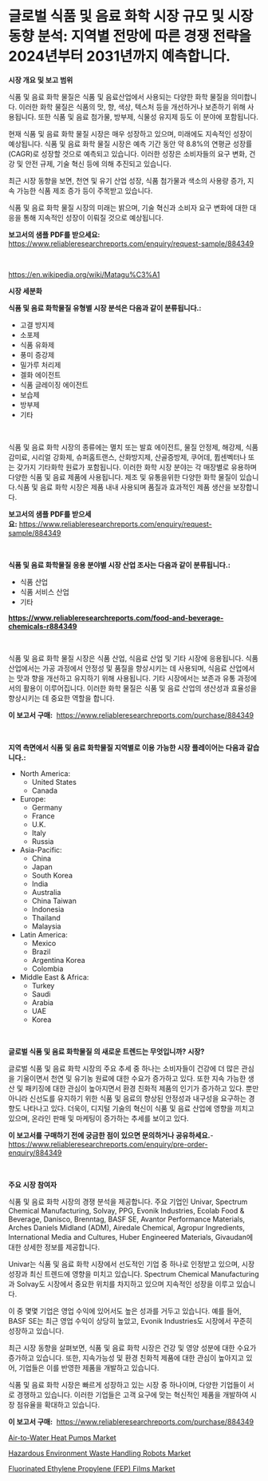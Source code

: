 <p><h1>글로벌 식품 및 음료 화학 시장 규모 및 시장 동향 분석: 지역별 전망에 따른 경쟁 전략을 2024년부터 2031년까지 예측합니다.</h1></p><p><strong>시장 개요 및 보고 범위</strong></p>
<p><p>식품 및 음료 화학 물질은 식품 및 음료산업에서 사용되는 다양한 화학 물질을 의미합니다. 이러한 화학 물질은 식품의 맛, 향, 색상, 텍스처 등을 개선하거나 보존하기 위해 사용됩니다. 또한 식품 및 음료 첨가물, 방부제, 식물성 유지제 등도 이 분야에 포함됩니다.</p><p>현재 식품 및 음료 화학 물질 시장은 매우 성장하고 있으며, 미래에도 지속적인 성장이 예상됩니다. 식품 및 음료 화학 물질 시장은 예측 기간 동안 약 8.8%의 연평균 성장률(CAGR)로 성장할 것으로 예측되고 있습니다. 이러한 성장은 소비자들의 요구 변화, 건강 및 안전 규제, 기술 혁신 등에 의해 추진되고 있습니다.</p><p>최근 시장 동향을 보면, 천연 및 유기 산업 성장, 식품 첨가물과 색소의 사용량 증가, 지속 가능한 식품 제조 증가 등이 주목받고 있습니다.</p><p>식품 및 음료 화학 물질 시장의 미래는 밝으며, 기술 혁신과 소비자 요구 변화에 대한 대응을 통해 지속적인 성장이 이뤄질 것으로 예상됩니다.</p></p>
<p><strong>보고서의 샘플 PDF를 받으세요:</strong> <a href="https://www.reliableresearchreports.com/enquiry/request-sample/884349">https://www.reliableresearchreports.com/enquiry/request-sample/884349</a></p>
<p>&nbsp;</p>
<p><a href="https://en.wikipedia.org/wiki/Matagu%C3%A1">https://en.wikipedia.org/wiki/Matagu%C3%A1</a></p>
<p><strong>시장 세분화</strong></p>
<p><strong>식품 및 음료 화학물질 유형별 시장 분석은 다음과 같이 분류됩니다.:</strong></p>
<p><ul><li>고결 방지제</li><li>소포제</li><li>식품 유화제</li><li>풍미 증강제</li><li>밀가루 처리제</li><li>겔화 에이전트</li><li>식품 글레이징 에이전트</li><li>보습제</li><li>방부제</li><li>기타</li></ul></p>
<p>&nbsp;</p>
<p><p>식품 및 음료 화학 시장의 종류에는 멸치 또는 발효 에이전트, 물질 안정제, 해강제, 식품 감미료, 시리얼 강화제, 슈퍼홈트랜스, 산화방지제, 산골증방제, 쿠어데, 퓝센벡터나 또는 갖가지 기타화학 원료가 포함됩니다. 이러한 화학 시장 분야는 각 매장별로 유용하며 다양한 식품 및 음료 제품에 사용됩니다. 제조 및 유통을위한 다양한 화학 물질이 있습니다.식품 및 음료 화학 시장은 제품 내내 사용되며 품질과 효과적인 제품 생산을 보장합니다.</p></p>
<p><strong>보고서의 샘플 PDF를 받으세요:</strong>&nbsp;<a href="https://www.reliableresearchreports.com/enquiry/request-sample/884349">https://www.reliableresearchreports.com/enquiry/request-sample/884349</a></p>
<p>&nbsp;</p>
<p><strong> 식품 및 음료 화학물질 응용 분야별 시장 산업 조사는 다음과 같이 분류됩니다.:</strong></p>
<p><ul><li>식품 산업</li><li>식품 서비스 산업</li><li>기타</li></ul></p>
<p><strong><a href="https://www.reliableresearchreports.com/food-and-beverage-chemicals-r884349">https://www.reliableresearchreports.com/food-and-beverage-chemicals-r884349</a></strong></p>
<p>&nbsp;</p>
<p><p>식품 및 음료 화학 물질 시장은 식품 산업, 식음료 산업 및 기타 시장에 응용됩니다. 식품 산업에서는 가공 과정에서 안정성 및 품질을 향상시키는 데 사용되며, 식음료 산업에서는 맛과 향을 개선하고 유지하기 위해 사용됩니다. 기타 시장에서는 보존과 유통 과정에서의 활용이 이루어집니다. 이러한 화학 물질은 식품 및 음료 산업의 생산성과 효율성을 향상시키는 데 중요한 역할을 합니다.</p></p>
<p><strong>이 보고서 구매:</strong>&nbsp; <a href="https://www.reliableresearchreports.com/purchase/884349">https://www.reliableresearchreports.com/purchase/884349</a></p>
<p>&nbsp;</p>
<p><strong>지역 측면에서 식품 및 음료 화학물질 지역별로 이용 가능한 시장 플레이어는 다음과 같습니다.:</strong></p>
<p><ul>
    <li>
        North America:
        <ul>
            <li>United States</li>
            <li>Canada</li>
        </ul>
    </li>
    <li>
        Europe:
        <ul>
            <li>Germany</li>
            <li>France</li>
            <li>U.K.</li>
            <li>Italy</li>
            <li>Russia</li>
        </ul>
    </li>
    <li>
        Asia-Pacific:
        <ul>
            <li>China</li>
            <li>Japan</li>
            <li>South Korea</li>
            <li>India</li>
            <li>Australia</li>
            <li>China Taiwan</li>
            <li>Indonesia</li>
            <li>Thailand</li>
            <li>Malaysia</li>
        </ul>
    </li>
    <li>
        Latin America:
        <ul>
            <li>Mexico</li>
            <li>Brazil</li>
            <li>Argentina Korea</li>
            <li>Colombia</li>
        </ul>
    </li>
    <li>
        Middle East & Africa:
        <ul>
            <li>Turkey</li>
            <li>Saudi</li>
            <li>Arabia</li>
            <li>UAE</li>
            <li>Korea</li>
        </ul>
    </li>
    </ul></p>
<p>&nbsp;</p>
<p><strong>글로벌 식품 및 음료 화학물질 의 새로운 트렌드는 무엇입니까? 시장?</strong></p>
<p><p>글로벌 식품 및 음료 화학 시장의 주요 추세 중 하나는 소비자들이 건강에 더 많은 관심을 기울이면서 천연 및 유기농 원료에 대한 수요가 증가하고 있다. 또한 지속 가능한 생산 및 패키징에 대한 관심이 높아지면서 환경 친화적 제품의 인기가 증가하고 있다. 뿐만 아니라 신선도를 유지하기 위한 식품 및 음료의 향상된 안정성과 내구성을 요구하는 경향도 나타나고 있다. 더욱이, 디지털 기술의 혁신이 식품 및 음료 산업에 영향을 끼치고 있으며, 온라인 판매 및 마케팅이 증가하는 추세를 보이고 있다.</p></p>
<p><strong>이 보고서를 구매하기 전에 궁금한 점이 있으면 문의하거나 공유하세요.</strong>- <a href="https://www.reliableresearchreports.com/enquiry/pre-order-enquiry/884349">https://www.reliableresearchreports.com/enquiry/pre-order-enquiry/884349</a></p>
<p>&nbsp;</p>
<p><strong>주요 시장 참여자</strong></p>
<p><p>식품 및 음료 화학 시장의 경쟁 분석을 제공합니다. 주요 기업인 Univar, Spectrum Chemical Manufacturing, Solvay, PPG, Evonik Industries, Ecolab Food & Beverage, Danisco, Brenntag, BASF SE, Avantor Performance Materials, Arches Daniels Midland (ADM), Airedale Chemical, Agropur Ingredients, International Media and Cultures, Huber Engineered Materials, Givaudan에 대한 상세한 정보를 제공합니다.</p><p>Univar는 식품 및 음료 화학 시장에서 선도적인 기업 중 하나로 인정받고 있으며, 시장 성장과 최신 트렌드에 영향을 미치고 있습니다. Spectrum Chemical Manufacturing과 Solvay도 시장에서 중요한 위치를 차지하고 있으며 지속적인 성장을 이루고 있습니다.</p><p>이 중 몇몇 기업은 영업 수익에 있어서도 높은 성과를 거두고 있습니다. 예를 들어, BASF SE는 최근 영업 수익이 상당히 높았고, Evonik Industries도 시장에서 꾸준히 성장하고 있습니다.</p><p>최근 시장 동향을 살펴보면, 식품 및 음료 화학 시장은 건강 및 영양 성분에 대한 수요가 증가하고 있습니다. 또한, 지속가능성 및 환경 친화적 제품에 대한 관심이 높아지고 있어, 기업들은 이를 반영한 제품을 개발하고 있습니다.</p><p>식품 및 음료 화학 시장은 빠르게 성장하고 있는 시장 중 하나이며, 다양한 기업들이 서로 경쟁하고 있습니다. 이러한 기업들은 고객 요구에 맞는 혁신적인 제품을 개발하여 시장 점유율을 확대하고 있습니다.</p></p>
<p><strong>이 보고서 구매:</strong>&nbsp;&nbsp;<a href="https://www.reliableresearchreports.com/purchase/884349">https://www.reliableresearchreports.com/purchase/884349</a></p>
<p><p><a href="https://github.com/ernidarwin455/Market-Research-Report-List-1/blob/main/air-to-water-heat-pumps-market.md">Air-to-Water Heat Pumps Market</a></p><p><a href="https://issuu.com/reportprime-2/docs/hazardous-environment-waste-handling-robots-market">Hazardous Environment Waste Handling Robots Market</a></p><p><a href="https://github.com/sajonf007/Market-Research-Report-List-1/blob/main/fluorinated-ethylene-propylene-fep-films-market.md">Fluorinated Ethylene Propylene (FEP) Films Market</a></p></p>